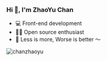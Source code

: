 ### Hi 👋, I'm ZhaoYu Chan

- 💻 Front-end development
- 🧑‍💻 Open source enthusiast
- 🌈 Less is more, Worse is better ～

![chanzhaoyu](https://pixel-profile.vercel.app/api/github-stats?username=chanzhaoyu)
